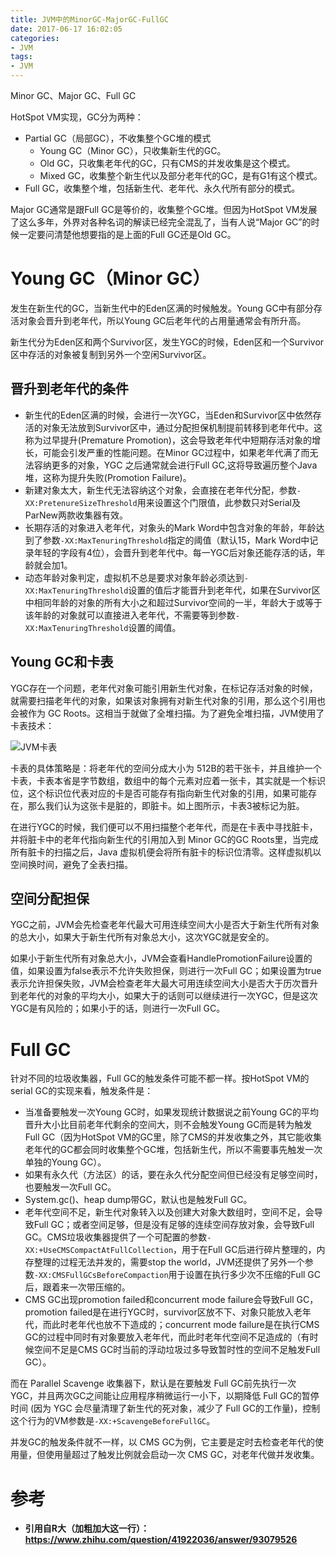 ```yaml
---
title: JVM中的MinorGC-MajorGC-FullGC
date: 2017-06-17 16:02:05
categories: 
- JVM
tags:
- JVM
---
```


Minor GC、Major GC、Full GC

<!--more-->

HotSpot VM实现，GC分为两种：

- Partial GC（局部GC），不收集整个GC堆的模式
  - Young GC（Minor GC），只收集新生代的GC。
  - Old GC，只收集老年代的GC，只有CMS的并发收集是这个模式。
  - Mixed GC，收集整个新生代以及部分老年代的GC，是有G1有这个模式。
- Full GC，收集整个堆，包括新生代、老年代、永久代所有部分的模式。

Major GC通常是跟Full GC是等价的，收集整个GC堆。但因为HotSpot VM发展了这么多年，外界对各种名词的解读已经完全混乱了，当有人说“Major GC”的时候一定要问清楚他想要指的是上面的Full GC还是Old GC。

# Young GC（Minor GC）

发生在新生代的GC，当新生代中的Eden区满的时候触发。Young GC中有部分存活对象会晋升到老年代，所以Young GC后老年代的占用量通常会有所升高。

新生代分为Eden区和两个Survivor区，发生YGC的时候，Eden区和一个Survivor区中存活的对象被复制到另外一个空闲Survivor区。

## 晋升到老年代的条件

- 新生代的Eden区满的时候，会进行一次YGC，当Eden和Survivor区中依然存活的对象无法放到Survivor区中，通过分配担保机制提前转移到老年代中。这称为过早提升(Premature Promotion)，这会导致老年代中短期存活对象的增长，可能会引发严重的性能问题。在Minor GC过程中，如果老年代满了而无法容纳更多的对象，YGC 之后通常就会进行Full GC,这将导致遍历整个Java堆，这称为提升失败(Promotion Failure)。
- 新建对象太大，新生代无法容纳这个对象，会直接在老年代分配，参数`-XX:PretenureSizeThreshold`用来设置这个门限值，此参数只对Serial及ParNew两款收集器有效。
- 长期存活的对象进入老年代，对象头的Mark Word中包含对象的年龄，年龄达到了参数`-XX:MaxTenuringThreshold`指定的阈值（默认15，Mark Word中记录年轻的字段有4位），会晋升到老年代中。每一YGC后对象还能存活的话，年龄就会加1。
- 动态年龄对象判定，虚拟机不总是要求对象年龄必须达到`-XX:MaxTenuringThreshold`设置的值后才能晋升到老年代，如果在Survivor区中相同年龄的对象的所有大小之和超过Survivor空间的一半，年龄大于或等于该年龄的对象就可以直接进入老年代，不需要等到参数`-XX:MaxTenuringThreshold`设置的阈值。

## Young GC和卡表

YGC存在一个问题，老年代对象可能引用新生代对象，在标记存活对象的时候，就需要扫描老年代的对象，如果该对象拥有对新生代对象的引用，那么这个引用也会被作为 GC Roots。这相当于就做了全堆扫描。为了避免全堆扫描，JVM使用了卡表技术：

![JVM卡表](/JVM中的MinorGC-MajorGC-FullGC/JVM卡表.png)

卡表的具体策略是：将老年代的空间分成大小为 512B的若干张卡，并且维护一个卡表，卡表本省是字节数组，数组中的每个元素对应着一张卡，其实就是一个标识位，这个标识位代表对应的卡是否可能存有指向新生代对象的引用，如果可能存在，那么我们认为这张卡是脏的，即脏卡。如上图所示，卡表3被标记为脏。

在进行YGC的时候，我们便可以不用扫描整个老年代，而是在卡表中寻找脏卡，并将脏卡中的老年代指向新生代的引用加入到 Minor GC的GC Roots里，当完成所有脏卡的扫描之后，Java 虚拟机便会将所有脏卡的标识位清零。这样虚拟机以空间换时间，避免了全表扫描。

## 空间分配担保

YGC之前，JVM会先检查老年代最大可用连续空间大小是否大于新生代所有对象的总大小，如果大于新生代所有对象总大小，这次YGC就是安全的。

如果小于新生代所有对象总大小，JVM会查看HandlePromotionFailure设置的值，如果设置为false表示不允许失败担保，则进行一次Full GC；如果设置为true表示允许担保失败，JVM会检查老年大最大可用连续空间大小是否大于历次晋升到老年代的对象的平均大小，如果大于的话则可以继续进行一次YGC，但是这次YGC是有风险的；如果小于的话，则进行一次Full GC。

# Full GC

针对不同的垃圾收集器，Full GC的触发条件可能不都一样。按HotSpot VM的serial GC的实现来看，触发条件是：

- 当准备要触发一次Young GC时，如果发现统计数据说之前Young GC的平均晋升大小比目前老年代剩余的空间大，则不会触发Young GC而是转为触发Full GC（因为HotSpot VM的GC里，除了CMS的并发收集之外，其它能收集老年代的GC都会同时收集整个GC堆，包括新生代，所以不需要事先触发一次单独的Young GC）。
- 如果有永久代（方法区）的话，要在永久代分配空间但已经没有足够空间时，也要触发一次Full GC。
- System.gc()、heap dump带GC，默认也是触发Full GC。
- 老年代空间不足，新生代对象转入以及创建大对象大数组时，空间不足，会导致Full GC；或者空间足够，但是没有足够的连续空间存放对象，会导致Full GC。CMS垃圾收集器提供了一个可配置的参数`-XX:+UseCMSCompactAtFullCollection`，用于在Full GC后进行碎片整理的，内存整理的过程无法并发的，需要stop the world，JVM还提供了另外一个参数`-XX:CMSFullGCsBeforeCompaction`用于设置在执行多少次不压缩的Full GC后，跟着来一次带压缩的。
- CMS GC出现promotion failed和concurrent mode failure会导致Full GC，promotion failed是在进行YGC时，survivor区放不下、对象只能放入老年代，而此时老年代也放不下造成的；concurrent mode failure是在执行CMS GC的过程中同时有对象要放入老年代，而此时老年代空间不足造成的（有时候空间不足是CMS GC时当前的浮动垃圾过多导致暂时性的空间不足触发Full GC）。


而在 Parallel Scavenge 收集器下，默认是在要触发 Full GC前先执行一次 YGC，并且两次GC之间能让应用程序稍微运行一小下，以期降低 Full GC的暂停时间 (因为 YGC 会尽量清理了新生代的死对象，减少了 Full GC的工作量)，控制这个行为的VM参数是`-XX:+ScavengeBeforeFullGC`。

并发GC的触发条件就不一样，以 CMS GC为例，它主要是定时去检查老年代的使用量，但使用量超过了触发比例就会启动一次 CMS GC，对老年代做并发收集。

# 参考

- **引用自R大（加粗加大这一行）：https://www.zhihu.com/question/41922036/answer/93079526**
